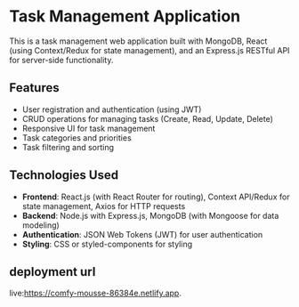 # Task Management Application

This is a task management web application built with MongoDB, React (using Context/Redux for state management), and an Express.js RESTful API for server-side functionality.

## Features

- User registration and authentication (using JWT)
- CRUD operations for managing tasks (Create, Read, Update, Delete)
- Responsive UI for task management
- Task categories and priorities
- Task filtering and sorting

## Technologies Used

- **Frontend**: React.js (with React Router for routing), Context API/Redux for state management, Axios for HTTP requests
- **Backend**: Node.js with Express.js, MongoDB (with Mongoose for data modeling)
- **Authentication**: JSON Web Tokens (JWT) for user authentication
- **Styling**: CSS or styled-components for styling



## deployment url

live:https://comfy-mousse-86384e.netlify.app.



